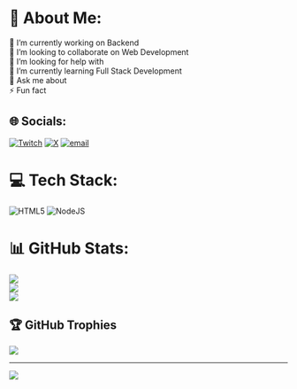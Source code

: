 # 💫 About Me:
🔭 I’m currently working on Backend<br>👯 I’m looking to collaborate on Web Development<br>🤝 I’m looking for help with <br>🌱 I’m currently learning Full Stack Development<br>💬 Ask me about<br>⚡ Fun fact


## 🌐 Socials:
[![Twitch](https://img.shields.io/badge/Twitch-%239146FF.svg?logo=Twitch&logoColor=white)](https://twitch.tv/@riteshp5651290) [![X](https://img.shields.io/badge/X-black.svg?logo=X&logoColor=white)](https://x.com/Ritesh) [![email](https://img.shields.io/badge/Email-D14836?logo=gmail&logoColor=white)](mailto:ritesh.54757@gmail.com) 

# 💻 Tech Stack:
![HTML5](https://img.shields.io/badge/html5-%23E34F26.svg?style=for-the-badge&logo=html5&logoColor=white) ![NodeJS](https://img.shields.io/badge/node.js-6DA55F?style=for-the-badge&logo=node.js&logoColor=white)
# 📊 GitHub Stats:
![](https://github-readme-stats.vercel.app/api?username=Ritesh376&theme=dark&hide_border=false&include_all_commits=false&count_private=false)<br/>
![](https://github-readme-streak-stats.herokuapp.com/?user=Ritesh376&theme=dark&hide_border=false)<br/>
![](https://github-readme-stats.vercel.app/api/top-langs/?username=Ritesh376&theme=dark&hide_border=false&include_all_commits=false&count_private=false&layout=compact)

## 🏆 GitHub Trophies
![](https://github-profile-trophy.vercel.app/?username=Ritesh376&theme=radical&no-frame=false&no-bg=true&margin-w=4)

---
[![](https://visitcount.itsvg.in/api?id=Ritesh376&icon=0&color=0)](https://visitcount.itsvg.in)

<!-- Proudly created with GPRM ( https://gprm.itsvg.in ) -->
